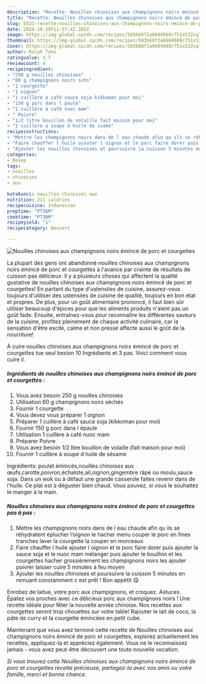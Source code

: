 ```yaml
---
description: "Recette: Nouilles chinoises aux champignons noirs émincé de porc et courgettes"
title: "Recette: Nouilles chinoises aux champignons noirs émincé de porc et courgettes"
slug: 6531-recette-nouilles-chinoises-aux-champignons-noirs-emince-de-porc-et-courgettes
date: 2020-10-29T11:57:42.285Z
image: https://img-global.cpcdn.com/recipes/503b68f2a6684989/751x532cq70/nouilles-chinoises-aux-champignons-noirs-emince-de-porc-et-courgettes-photo-principale-de-la-recette.jpg
thumbnail: https://img-global.cpcdn.com/recipes/503b68f2a6684989/751x532cq70/nouilles-chinoises-aux-champignons-noirs-emince-de-porc-et-courgettes-photo-principale-de-la-recette.jpg
cover: https://img-global.cpcdn.com/recipes/503b68f2a6684989/751x532cq70/nouilles-chinoises-aux-champignons-noirs-emince-de-porc-et-courgettes-photo-principale-de-la-recette.jpg
author: Ralph Tate
ratingvalue: 3.7
reviewcount: 4
recipeingredient:
- "250 g nouilles chinoises"
- "60 g champignons noirs schs"
- "1 courgette"
- "1 oignon"
- "1 cuillère à café sauce soja kikkoman pour moi"
- "150 g porc dans l paule"
- "1 cuillère à café nuoc mam"
- " Poivre"
- "1/2 litre bouillon de volaille fait maison pour moi"
- "1 cuillère à soupe d huile de ssame"
recipeinstructions:
- "Mettre les champignons noirs dans de l eau chaude afin qu ils se réhydratent éplucher l’oignon le hacher menu couper le porc en fines tranches laver la courgette la couper en morceaux"
- "Faire chauffer l huile ajouter l oignon et le porc faire dorer puis ajouter la sauce soja et le nuoc mam mélanger puis ajouter le bouillon et les courgettes hacher grossièrement les champignons noirs les ajouter poivrer laisser cuire 5 minutes à feu moyen"
- "Ajouter les nouilles chinoises et poursuivre la cuisson 5 minutes en remuant constamment c est prêt ! Bon appétit 😋"
categories:
- Resep
tags:
- nouilles
- chinoises
- aux

katakunci: nouilles chinoises aux 
nutrition: 211 calories
recipecuisine: Indonesian
preptime: "PT36M"
cooktime: "PT30M"
recipeyield: "1"
recipecategory: Dessert

---
```



![Nouilles chinoises aux champignons noirs émincé de porc et courgettes](https://img-global.cpcdn.com/recipes/503b68f2a6684989/751x532cq70/nouilles-chinoises-aux-champignons-noirs-emince-de-porc-et-courgettes-photo-principale-de-la-recette.jpg)

La plupart des gens ont abandonné nouilles chinoises aux champignons noirs émincé de porc et courgettes à l'avance par crainte de résultats de cuisson pas délicieux. Il y a plusieurs choses qui affectent la qualité gustative de nouilles chinoises aux champignons noirs émincé de porc et courgettes! En partant du type d'ustensiles de cuisine, assurez-vous toujours d'utiliser des ustensiles de cuisine de qualité, toujours en bon état et propres. De plus, pour un goût alimentaire prononcé, il faut bien sûr utiliser beaucoup d'épices pour que les aliments produits n'aient pas un goût fade. Ensuite, entraînez-vous pour reconnaître les différentes saveurs de la cuisine, profitez pleinement de chaque activité culinaire, car la sensation d'être excité, calme et non pressé affecte aussi le goût de la nourriture!

<!--inarticleads1-->

À cuire nouilles chinoises aux champignons noirs émincé de porc et courgettes tue seul besion 10 Ingrédients et 3 pas. Voici comment vous cuire il.

##### Ingrédients de nouilles chinoises aux champignons noirs émincé de porc et courgettes :

1. Vous avez besoin 250 g nouilles chinoises
1. Utilisation 60 g champignons noirs séchés
1. Fournir 1 courgette
1. Vous devez vous préparer 1 oignon
1. Préparer 1 cuillère à café sauce soja (kikkoman pour moi)
1. Fournir 150 g porc dans l épaule
1. Utilisation 1 cuillère à café nuoc mam
1. Préparer  Poivre
1. Vous avez besoin 1/2 litre bouillon de volaille (fait maison pour moi)
1. Fournir 1 cuillère à soupe d huile de sésame


Ingrédients: poulet émincés,nouilles chinoises aux œufs,carotte,poivron,échalote,ail,oignon,gingembre râpé ou moulu,sauce soja. Dans un wok ou à défaut une grande casserole faites revenir dans de l&#39;huile. Ce plat est à déguster bien chaud. Vous pouvez, si vous le souhaitez le manger à la main. 

<!--inarticleads2-->

##### Nouilles chinoises aux champignons noirs émincé de porc et courgettes pas à pas :

1. Mettre les champignons noirs dans de l eau chaude afin qu ils se réhydratent éplucher l’oignon le hacher menu couper le porc en fines tranches laver la courgette la couper en morceaux
1. Faire chauffer l huile ajouter l oignon et le porc faire dorer puis ajouter la sauce soja et le nuoc mam mélanger puis ajouter le bouillon et les courgettes hacher grossièrement les champignons noirs les ajouter poivrer laisser cuire 5 minutes à feu moyen
1. Ajouter les nouilles chinoises et poursuivre la cuisson 5 minutes en remuant constamment c est prêt ! Bon appétit 😋


Enrobez de laitue, votre porc aux champignons, et croquez. Astuces. Épatez vos proches avec ce délicieux porc aux champignons noirs ! Une recette idéale pour fêter la nouvelle année chinoise. Nos recettes aux courgettes seront trop chouettes sur votre table! Rajouter le lait de coco, la pâte de curry et la courgette émincées en petit cube. 

<!--inarticleads1-->

<p>
Maintenant que vous avez terminé cette recette de Nouilles chinoises aux champignons noirs émincé de porc et courgettes, explorez actuellement les recettes, appliquez-la et appréciez également. Vous ne le reconnaissez jamais - vous avez peut-être découvert une toute nouvelle vocation.
</p>

<p>
<i>Si vous trouvez cette Nouilles chinoises aux champignons noirs émincé de porc et courgettes recette précieuse, partagez-la avec vos amis ou votre famille, merci et bonne chance.</i>
</p>
